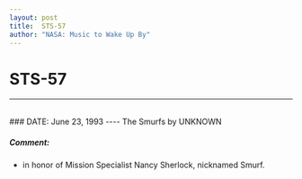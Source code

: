 ```yaml
---
layout: post
title:  STS-57
author: "NASA: Music to Wake Up By"
---
```


# STS-57
----
<br/>
### DATE: June 23, 1993
----
The Smurfs by UNKNOWN

##### Comment:
* in honor of Mission Specialist Nancy Sherlock, nicknamed Smurf.

